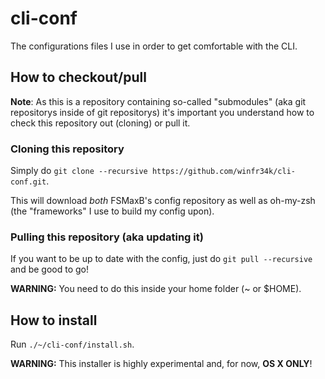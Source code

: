 # cli-conf
The configurations files I use in order to get comfortable with the CLI.

## How to checkout/pull
**Note**: As this is a repository containing so-called "submodules" (aka git repositorys inside of git repositorys) it's important you understand how to check this repository out (cloning) or pull it.

### Cloning this repository
Simply do `git clone --recursive https://github.com/winfr34k/cli-conf.git`.

This will download *both* FSMaxB's config repository as well as oh-my-zsh (the "frameworks" I use to build my config upon).

### Pulling this repository (aka updating it)
If you want to be up to date with the config, just do `git pull --recursive` and be good to go!

**WARNING:** You need to do this inside your home folder (~ or $HOME).

## How to install
Run `./~/cli-conf/install.sh`.

**WARNING:** This installer is highly experimental and, for now, **OS X ONLY**!
